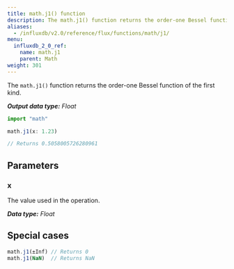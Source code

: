 ```yaml
---
title: math.j1() function
description: The math.j1() function returns the order-one Bessel function of the first kind.
aliases:
  - /influxdb/v2.0/reference/flux/functions/math/j1/
menu:
  influxdb_2_0_ref:
    name: math.j1
    parent: Math
weight: 301
---
```


The `math.j1()` function returns the order-one Bessel function of the first kind.

_**Output data type:** Float_

```js
import "math"

math.j1(x: 1.23)

// Returns 0.5058005726280961
```

## Parameters

### x
The value used in the operation.

_**Data type:** Float_

## Special cases
```js
math.j1(±Inf) // Returns 0
math.j1(NaN)  // Returns NaN
```
